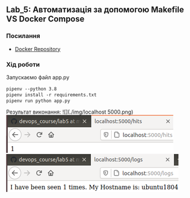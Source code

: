 ## Lab_5: Автоматизація за допомогою Makefile VS Docker Compose
### Посилання
+ [Docker Repository](https://hub.docker.com/repository/docker/yuriiurshanskyi/flask)


### Хід роботи

Запускаємо файл app.py
```
pipenv --python 3.8
pipenv install -r requirements.txt
pipenv run python app.py
```
Результат виконання:
![](./img/localhost 5000.png)
![](./img/localhost_hits.png)
![](./img/localhost_logs.png)

